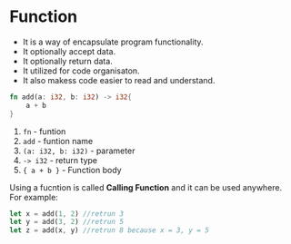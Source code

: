 # **Function**

* It is a way of encapsulate program functionality.
* It optionally accept data.
* It optionally return data.
* It utilized for code organisaton.
* It also makess code easier to read and understand.

```rust
fn add(a: i32, b: i32) -> i32{
    a + b
}
```

1. `fn` -  funtion
2. `add` - funtion name
3. `(a: i32, b: i32)` - parameter
4. `-> i32` - return type
5. `{ a + b }` - Function body

Using a fucntion is called **Calling Function** and it can be used anywhere. For example:

```rust
let x = add(1, 2) //retrun 3
let y = add(3, 2) //retrun 5
let z = add(x, y) //retrun 8 because x = 3, y = 5
```
